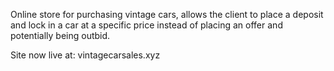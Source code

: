 Online store for purchasing vintage cars, allows the client to place a deposit and lock in a car at a specific price instead of placing an offer and potentially being outbid.

Site now live at: vintagecarsales.xyz
